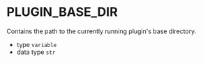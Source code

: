 # PLUGIN_BASE_DIR
Contains the path to the currently running plugin's base directory.

- type `variable`
- data type `str`